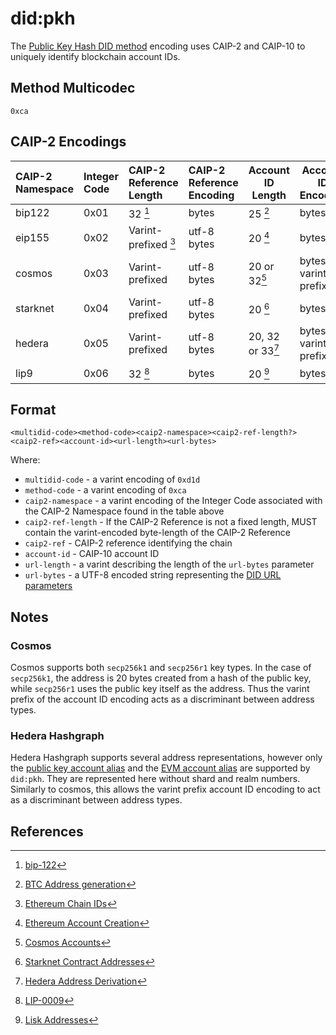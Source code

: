 # did:pkh

The [Public Key Hash DID method](https://github.com/w3c-ccg/did-pkh/blob/main/did-pkh-method-draft.md) encoding uses CAIP-2 and CAIP-10 to uniquely identify blockchain account IDs.

## Method Multicodec

`0xca`

## CAIP-2 Encodings
    
| CAIP-2 Namespace | Integer Code | CAIP-2 Reference Length | CAIP-2 Reference Encoding | Account ID Length  | Account ID Encoding    |
|:-----------------|:-------------|:------------------------|:--------------------------|--------------------|------------------------|
| bip122           | 0x01         | 32 [^fn1]               | bytes                     | 25 [^fn2]          | bytes                  |
| eip155           | 0x02         | Varint-prefixed [^fn3]  | utf-8 bytes               | 20 [^fn4]          | bytes                  |
| cosmos           | 0x03         | Varint-prefixed         | utf-8 bytes               | 20 or 32[^fn5]     | bytes, varint-prefixed |
| starknet         | 0x04         | Varint-prefixed         | utf-8 bytes               | 20 [^fn6]          | bytes                  |
| hedera           | 0x05         | Varint-prefixed         | utf-8 bytes               | 20, 32 or 33[^fn7] | bytes, varint-prefixed |
| lip9             | 0x06         | 32 [^fn8]               | bytes                     | 20 [^fn9]          | bytes                  |

## Format

```
<multidid-code><method-code><caip2-namespace><caip2-ref-length?><caip2-ref><account-id><url-length><url-bytes>
```

Where:

* `multidid-code` - a varint encoding of `0xd1d`
* `method-code` - a varint encoding of `0xca`
* `caip2-namespace` - a varint encoding of the Integer Code associated with the CAIP-2 Namespace found in the table above
* `caip2-ref-length` - If the CAIP-2 Reference is not a fixed length, MUST contain the varint-encoded byte-length of the CAIP-2 Reference
* `caip2-ref` - CAIP-2 reference identifying the chain
* `account-id` - CAIP-10 account ID
* `url-length` - a varint describing the length of the `url-bytes` parameter
* `url-bytes` - a UTF-8 encoded string representing the [DID URL parameters](https://www.w3.org/TR/did-core/#did-url-syntax)

## Notes

### Cosmos

Cosmos supports both `secp256k1` and `secp256r1` key types. In the case of `secp256k1`, the address is 20 bytes created from a hash of the public key, while `secp256r1` uses the public key itself as the address. Thus the varint prefix of the account ID encoding acts as a discriminant between address types.

### Hedera Hashgraph

Hedera Hashgraph supports several address representations, however only the [public key account alias](https://docs.hedera.com/hedera/core-concepts/accounts/account-properties#public-key-account-alias) and the [EVM account alias](https://docs.hedera.com/hedera/core-concepts/accounts/account-properties#evm-address-account-alias) are supported by `did:pkh`. They are represented here without shard and realm numbers. Similarly to cosmos, this allows the varint prefix account ID encoding to act as a discriminant between address types.

## References

[^fn1]: [bip-122](https://github.com/bitcoin/bips/blob/master/bip-0122.mediawiki#definition-of-chain-id)
[^fn2]: [BTC Address generation](https://en.bitcoin.it/wiki/Technical_background_of_version_1_Bitcoin_addresses)
[^fn3]: [Ethereum Chain IDs](https://chainid.network)
[^fn4]: [Ethereum Account Creation](https://ethereum.org/en/developers/docs/accounts/#account-creation)
[^fn5]: [Cosmos Accounts](https://docs.cosmos.network/v0.46/basics/accounts.html)
[^fn6]: [Starknet Contract Addresses](https://docs.starknet.io/documentation/architecture_and_concepts/Contracts/contract-address/)
[^fn7]: [Hedera Address Derivation](https://docs.hedera.com/hedera/core-concepts/accounts/account-properties)
[^fn8]: [LIP-0009](https://github.com/LiskHQ/lips/blob/main/proposals/lip-0009.md)
[^fn9]: [Lisk Addresses](https://lisk.com/documentation/understand-blockchain/lisk-protocol/accounts.html#address)
